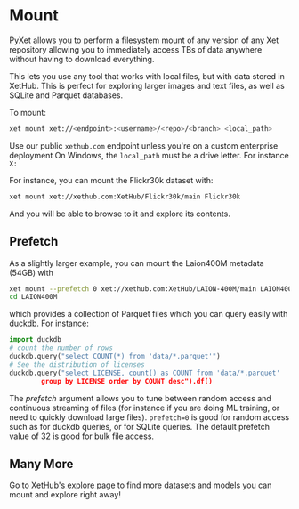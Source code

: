 # Mount

PyXet allows you to perform a filesystem mount of any version of any Xet repository
allowing you to immediately access TBs of data anywhere without having to download 
everything.

This lets you use any tool that works with local files, but with data stored in
XetHub.  This is perfect for exploring larger images and text files, as well as 
SQLite and Parquet databases.

To mount:
```bash
xet mount xet://<endpoint>:<username>/<repo>/<branch> <local_path>
```

Use our public `xethub.com` endpoint unless you're on a custom enterprise deployment
On Windows, the `local_path` must be a drive letter. For instance `X:`

For instance, you can mount the Flickr30k dataset with:

```bash
xet mount xet://xethub.com:XetHub/Flickr30k/main Flickr30k
```
And you will be able to browse to it and explore its contents.

## Prefetch

As a slightly larger example, you can mount the Laion400M metadata (54GB) with 
```bash
xet mount --prefetch 0 xet://xethub.com:XetHub/LAION-400M/main LAION400M 
cd LAION400M
```
which provides a collection of Parquet files which you can query
easily with duckdb. For instance:

```python
import duckdb
# count the number of rows
duckdb.query("select COUNT(*) from 'data/*.parquet'")
# See the distribution of licenses
duckdb.query("select LICENSE, count() as COUNT from 'data/*.parquet' 
        group by LICENSE order by COUNT desc").df()
```

The *prefetch* argument allows you to tune between random access and continuous
streaming of files (for instance if you are doing ML training, or need to
quickly download large files). `prefetch=0` is good for random access
such as for duckdb queries, or for SQLite queries. The default prefetch
value of 32 is good for bulk file access.


## Many More

Go to [XetHub's explore page](https://xethub.com/explore/) to find more datasets
and models you can mount and explore right away!
